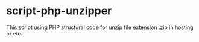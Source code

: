 # script-php-unzipper
This script using PHP structural code for unzip file extension .zip in hosting or etc.
